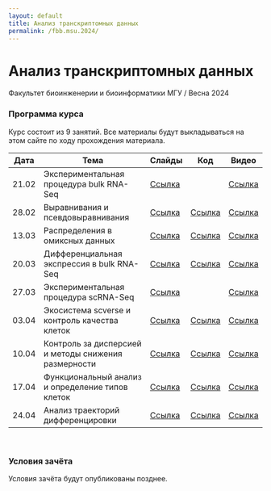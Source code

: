 ```yaml
---
layout: default
title: Анализ транскриптомных данных
permalink: /fbb.msu.2024/
---
```

# **Анализ транскриптомных данных**
Факультет биоинженерии и биоинформатики МГУ / Весна 2024

### Программа курса
Курс состоит из 9 занятий. Все материалы будут выкладываться на этом сайте по ходу прохождения материала.

|Дата|Тема|Слайды|Код|Видео|
|-|-|-|-|-|
|21.02|Экспериментальная процедура bulk RNA-Seq|[Ссылка]()||[Ссылка]()|
|28.02|Выравнивания и псевдовыравнивания|[Ссылка]()|[Ссылка]()|[Ссылка]()|
|13.03|Распределения в омиксных данных|[Ссылка]()|[Ссылка]()|[Ссылка]()|
|20.03|Дифференциальная экспрессия в bulk RNA-Seq|[Ссылка]()|[Ссылка]()|[Ссылка]()|
|27.03|Экспериментальная процедура scRNA-Seq|[Ссылка]()||[Ссылка]()|
|03.04|Экосистема scverse и контроль качества клеток|[Ссылка]()|[Ссылка]()|[Ссылка]()|
|10.04|Контроль за дисперсией и методы снижения размерности|[Ссылка]()|[Ссылка]()|[Ссылка]()|
|17.04|Функциональный анализ и определение типов клеток|[Ссылка]()|[Ссылка]()|[Ссылка]()|
|24.04|Анализ траекторий дифференцировки|[Ссылка]()|[Ссылка]()|[Ссылка]()|

<br>

### Условия зачёта
Условия зачёта будут опубликованы позднее.
